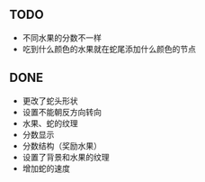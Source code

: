 ## TODO
* 不同水果的分数不一样
* 吃到什么颜色的水果就在蛇尾添加什么颜色的节点


## DONE
* 更改了蛇头形状
* 设置不能朝反方向转向
* 水果、蛇的纹理
* 分数显示
* 分数结构（奖励水果）
* 设置了背景和水果的纹理
* 增加蛇的速度